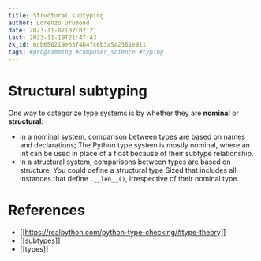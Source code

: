 ```yaml
---
title: Structural subtyping
author: Lorenzo Drumond
date: 2023-11-07T02:02:21
last: 2023-11-19T21:47:43
zk_id: 6cb650219e63f4b4fc6b3a5a2361e911
tags: #programming #computer_science #typing
---
```



# Structural subtyping
One way to categorize type systems is by whether they are **nominal**
or **structural**:
- in a nominal system, comparison between types are based on names and declarations; The Python type system is mostly nominal, where an int can be used in place of a float because of their subtype relationship.
- in a structural system, comparisons between types are based on structure. You could define a structural type Sized that includes all instances that define `.__len__()`, irrespective of their nominal type.

# References
- [[https://realpython.com/python-type-checking/#type-theory]]
- [[subtypes]]
- [[types]]
